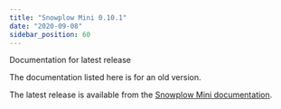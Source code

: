 ```yaml
---
title: "Snowplow Mini 0.10.1"
date: "2020-09-08"
sidebar_position: 60
---
```


Documentation for latest release

The documentation listed here is for an old version.

The latest release is available from the [Snowplow Mini documentation](/docs/pipeline-components-and-applications/snowplow-mini/).
